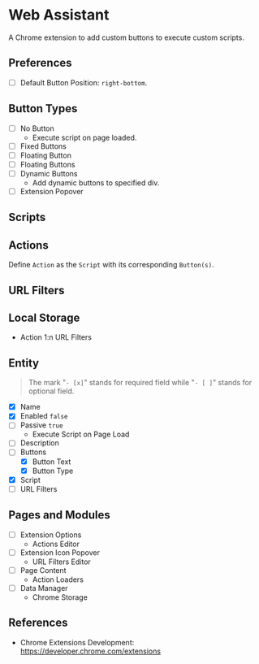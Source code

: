 # Web Assistant

<!--
```yaml
date: 2018-10-25T01:07:51+0800
titles:
    - Web Assistant
    - Page Assistant
```
-->

A Chrome extension to add custom buttons to execute custom scripts.

## Preferences

- [ ] Default Button Position: `right-bottom`.

## Button Types

- [ ] No Button
	- Execute script on page loaded.
- [ ] Fixed Buttons
- [ ] Floating Button
- [ ] Floating Buttons
- [ ] Dynamic Buttons
	- Add dynamic buttons to specified div.
- [ ] Extension Popover

## Scripts

## Actions

Define `Action` as the `Script` with its corresponding `Button(s)`.

## URL Filters

## Local Storage

- Action 1:n URL Filters

## Entity

> The mark "`- [x]`" stands for required field while "`- [ ]`" stands for optional field.

- [x] Name
- [x] Enabled `false`
- [ ] Passive `true`
	- Execute Script on Page Load
- [ ] Description
- [ ] Buttons
	- [x] Button Text
	- [x] Button Type
- [x] Script
- [ ] URL Filters

## Pages and Modules

- [ ] Extension Options
	- Actions Editor
- [ ] Extension Icon Popover
	- URL Filters Editor
- [ ] Page Content
	- Action Loaders
- [ ] Data Manager
	- Chrome Storage

## References

- Chrome Extensions Development: https://developer.chrome.com/extensions
